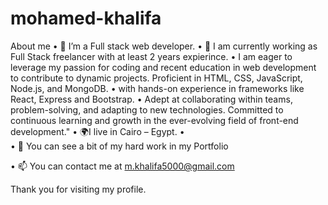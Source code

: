 # mohamed-khalifa

About me
•	🔭 I’m a Full stack web developer.
•	🌱 I am currently working as Full Stack freelancer with at least 2 years expierince.
•	I am eager to leverage my passion for coding and recent education in web development to contribute to dynamic projects. Proficient in HTML, CSS, JavaScript, Node.js, and MongoDB.
• with hands-on experience in frameworks like React, Express and Bootstrap.
• Adept at collaborating within teams, problem-solving, and adapting to new technologies. Committed to continuous learning and growth in the ever-evolving field of front-end development."
•	🌍I live in Cairo – Egypt.
•	
•	📁 You can see a bit of my hard work in my Portfolio

•	📫 You can contact me at m.khalifa5000@gmail.com


Thank you for visiting my profile.


